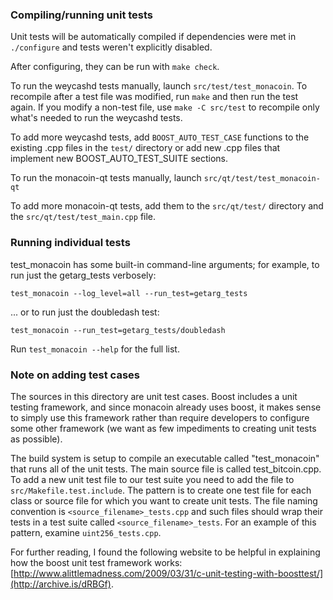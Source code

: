 ### Compiling/running unit tests

Unit tests will be automatically compiled if dependencies were met in `./configure`
and tests weren't explicitly disabled.

After configuring, they can be run with `make check`.

To run the weycashd tests manually, launch `src/test/test_monacoin`. To recompile
after a test file was modified, run `make` and then run the test again. If you
modify a non-test file, use `make -C src/test` to recompile only what's needed
to run the weycashd tests.

To add more weycashd tests, add `BOOST_AUTO_TEST_CASE` functions to the existing
.cpp files in the `test/` directory or add new .cpp files that
implement new BOOST_AUTO_TEST_SUITE sections.

To run the monacoin-qt tests manually, launch `src/qt/test/test_monacoin-qt`

To add more monacoin-qt tests, add them to the `src/qt/test/` directory and
the `src/qt/test/test_main.cpp` file.

### Running individual tests

test_monacoin has some built-in command-line arguments; for
example, to run just the getarg_tests verbosely:

    test_monacoin --log_level=all --run_test=getarg_tests

... or to run just the doubledash test:

    test_monacoin --run_test=getarg_tests/doubledash

Run `test_monacoin --help` for the full list.

### Note on adding test cases

The sources in this directory are unit test cases.  Boost includes a
unit testing framework, and since monacoin already uses boost, it makes
sense to simply use this framework rather than require developers to
configure some other framework (we want as few impediments to creating
unit tests as possible).

The build system is setup to compile an executable called "test_monacoin"
that runs all of the unit tests.  The main source file is called
test_bitcoin.cpp. To add a new unit test file to our test suite you need
to add the file to `src/Makefile.test.include`. The pattern is to create
one test file for each class or source file for which you want to create
unit tests.  The file naming convention is `<source_filename>_tests.cpp`
and such files should wrap their tests in a test suite
called `<source_filename>_tests`. For an example of this pattern,
examine `uint256_tests.cpp`.

For further reading, I found the following website to be helpful in
explaining how the boost unit test framework works:
[http://www.alittlemadness.com/2009/03/31/c-unit-testing-with-boosttest/](http://archive.is/dRBGf).
